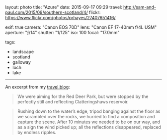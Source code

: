 layout: photo
title: "Azure"
date: 2015-09-17 09:29
travel: http://sam-and-paul.com/2015/09/southern-scotland/4/
flickr: https://www.flickr.com/photos/prhayes/27407651416/

exif: true
camera: "Canon EOS 70D"
lens: "Canon EF 17-40mm f/4L USM"
aperture: "ƒ/14"
shutter: "1/125"
iso: 100
focal: "17.0mm"

tags:
  - landscape
  - scotland
  - galloway
  - loch
  - lake
---

An excerpt from my [travel blog](http://sam-and-paul.com/2015/09/southern-scotland/4/):

> We were aiming for the Red Deer Park, but were stopped by the perfectly still and reflecting Clatteringshaws reservoir.

> Rushing down to the water’s edge, tripod banging against the floor as we scrambled over the rocks, we hurried to find a composition and capture the scene. After 10 minutes we needed to be on our way, and as a sign the wind picked up; all the reflections disappeared, replaced by endless ripples.
